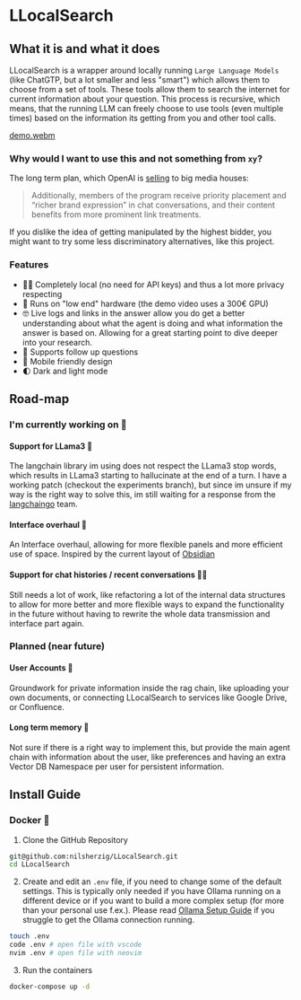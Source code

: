 # LLocalSearch

## What it is and what it does

LLocalSearch is a wrapper around locally running `Large Language Models` (like ChatGTP, but a lot smaller and less "smart") which allows them to choose from a set of tools. These tools allow them to search the internet for current information about your question. This process is recursive, which means, that the running LLM can freely choose to use tools (even multiple times) based on the information its getting from you and other tool calls. 

[demo.webm](https://github.com/nilsherzig/LLocalSearch/assets/72463901/e13e2531-05a8-40af-8551-965ed9d24eb4)

### Why would I want to use this and not something from `xy`?

The long term plan, which OpenAI is [selling](https://www.adweek.com/media/openai-preferred-publisher-program-deck/) to big media houses:

> Additionally, members of the program receive priority placement and “richer brand expression” in chat conversations, and their content benefits from more prominent link treatments. 

If you dislike the idea of getting manipulated by the highest bidder, you might want to try some less discriminatory alternatives, like this project. 

### Features

- 🕵‍♀ Completely local (no need for API keys) and thus a lot more privacy respecting
- 💸 Runs on "low end" hardware (the demo video uses a 300€ GPU)
- 🤓 Live logs and links in the answer allow you do get a better understanding about what the agent is doing and what information the answer is based on. Allowing for a great starting point to dive deeper into your research.
- 🤔 Supports follow up questions
- 📱 Mobile friendly design
- 🌓 Dark and light mode


## Road-map

### I'm currently working on 👷

#### Support for LLama3 🦙

The langchain library im using does not respect the LLama3 stop words, which results in LLama3 starting to hallucinate at the end of a turn. I have a working patch (checkout the experiments branch), but since im unsure if my way is the right way to solve this, im still waiting for a response from the  [langchaingo](https://github.com/tmc/langchaingo) team.

#### Interface overhaul 🌟

An Interface overhaul, allowing for more flexible panels and more efficient use of space. 
Inspired by the current layout of [Obsidian](https://obsidian.md)

#### Support for chat histories / recent conversations 🕵‍♀

Still needs a lot of work, like refactoring a lot of the internal data structures to allow for more better and more flexible ways to expand the functionality in the future without having to rewrite the whole data transmission and interface part again.


### Planned (near future)

#### User Accounts 🙆

Groundwork for private information inside the rag chain, like uploading your own documents, or connecting LLocalSearch to services like Google Drive, or Confluence.

#### Long term memory 🧠

Not sure if there is a right way to implement this, but provide the main agent chain with information about the user, like preferences and having an extra Vector DB Namespace per user for persistent information.

## Install Guide

### Docker 🐳

1. Clone the GitHub Repository

```bash
git@github.com:nilsherzig/LLocalSearch.git
cd LLocalSearch
```

2. Create and edit an `.env` file, if you need to change some of the default settings. This is typically only needed if you have Ollama running on a different device or if you want to build a more complex setup (for more than your personal use f.ex.). Please read [Ollama Setup Guide](./Ollama_Guide.md) if you struggle to get the Ollama connection running.

```bash
touch .env
code .env # open file with vscode
nvim .env # open file with neovim
```

3. Run the containers

```bash
docker-compose up -d
```

